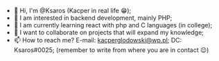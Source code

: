 - 👋 Hi, I'm @Ksaros (Kacper in real life 😁);
- 👀 I am interested in backend development, mainly PHP;
- 🌱 I am currently learning react with php and C languages (in college);
- 💞️ I want to collaborate on projects that will expand my knowledge;
- 📫 How to reach me?
      E-mail: kacperglodowski@wp.pl;
      DC: Ksaros#0025; (remember to write from where you are in contact 😉)

<!---
Ksaros/Ksaros is a ✨ special ✨ repository because its `README.md` (this file) appears on your GitHub profile.
You can click the Preview link to take a look at your changes.
--->
